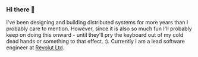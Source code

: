 ### Hi there 👋

I've been designing and building distributed systems for more years than I probably care to mention. However, since it is also so much fun I'll probably keep on doing this onward - until they'll pry the keyboard out of my cold dead hands or something to that effect. :).
Currently I am a lead software engineer at [Revolut Ltd](https://revollut.com).


